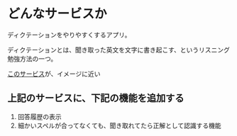 # どんなサービスか
ディクテーションをやりやすくするアプリ。

ディクテーションとは、聞き取った英文を文字に書き起こす、というリスニング勉強方法の一つ。

[このサービス](https://speechling.com/jp/dictation/english)が、イメージに近い

## 上記のサービスに、下記の機能を追加する

1. 回答履歴の表示
2. 細かいスペルが合ってなくても、聞き取れてたら正解として認識する機能
